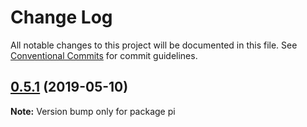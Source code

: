 # Change Log

All notable changes to this project will be documented in this file.
See [Conventional Commits](https://conventionalcommits.org) for commit guidelines.

## [0.5.1](https://github.com/ckdlbc/pi/compare/v0.5.0...v0.5.1) (2019-05-10)

**Note:** Version bump only for package pi
